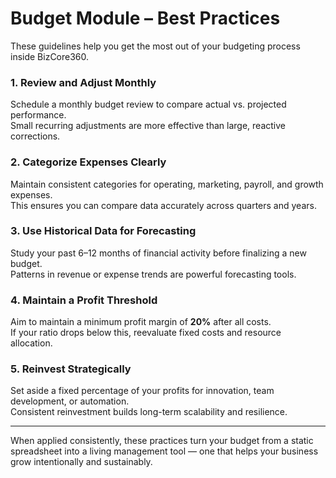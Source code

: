# Budget Module – Best Practices

These guidelines help you get the most out of your budgeting process inside BizCore360.

### 1. Review and Adjust Monthly
Schedule a monthly budget review to compare actual vs. projected performance.  
Small recurring adjustments are more effective than large, reactive corrections.

### 2. Categorize Expenses Clearly
Maintain consistent categories for operating, marketing, payroll, and growth expenses.  
This ensures you can compare data accurately across quarters and years.

### 3. Use Historical Data for Forecasting
Study your past 6–12 months of financial activity before finalizing a new budget.  
Patterns in revenue or expense trends are powerful forecasting tools.

### 4. Maintain a Profit Threshold
Aim to maintain a minimum profit margin of **20%** after all costs.  
If your ratio drops below this, reevaluate fixed costs and resource allocation.

### 5. Reinvest Strategically
Set aside a fixed percentage of your profits for innovation, team development, or automation.  
Consistent reinvestment builds long-term scalability and resilience.

---

When applied consistently, these practices turn your budget from a static spreadsheet into a living management tool — one that helps your business grow intentionally and sustainably.
